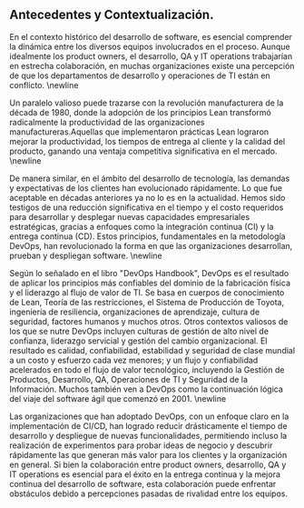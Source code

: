##  Antecedentes y Contextualización.

En el contexto histórico del desarrollo de software, es esencial comprender la dinámica entre los diversos equipos involucrados en el proceso. Aunque idealmente los product owners, el desarrollo, QA y IT operations trabajarían en estrecha colaboración, en muchas organizaciones existe una percepción de que los departamentos de desarrollo y operaciones de TI están en conflicto. \newline

Un paralelo valioso puede trazarse con la revolución manufacturera de la década de 1980, donde la adopción de los principios Lean transformó radicalmente la productividad de las organizaciones manufactureras.Aquellas que implementaron prácticas Lean lograron mejorar la productividad, los tiempos de entrega al cliente y la calidad del producto, ganando una ventaja competitiva significativa en el mercado. \newline

De manera similar, en el ámbito del desarrollo de tecnología, las demandas y expectativas de los clientes han evolucionado rápidamente. Lo que fue aceptable en décadas anteriores ya no lo es en la actualidad. Hemos sido testigos de una reducción significativa en el tiempo y el costo requeridos para desarrollar y desplegar nuevas capacidades empresariales estratégicas, gracias a enfoques como la integración continua (CI) y la entrega continua (CD). Estos principios, fundamentales en la metodología DevOps, han revolucionado la forma en que las organizaciones desarrollan, prueban y despliegan software. \newline

Según lo señalado en el libro "DevOps Handbook", DevOps es el resultado de aplicar los principios más confiables del dominio de la fabricación física y el liderazgo al flujo de valor de TI. Se basa en cuerpos de conocimiento de Lean, Teoría de las restricciones, el Sistema de Producción de Toyota, ingeniería de resiliencia, organizaciones de aprendizaje, cultura de seguridad, factores humanos y muchos otros. Otros contextos valiosos de los que se nutre DevOps incluyen culturas de gestión de alto nivel de confianza, liderazgo servicial y gestión del cambio organizacional. El resultado es calidad, confiabilidad, estabilidad y seguridad de clase mundial a un costo y esfuerzo cada vez menores; y un flujo y confiabilidad acelerados en todo el flujo de valor tecnológico, incluyendo la Gestión de Productos, Desarrollo, QA, Operaciones de TI y Seguridad de la Información. Muchos también ven a DevOps como la continuación lógica del viaje del software ágil que comenzó en 2001. \newline

Las organizaciones que han adoptado DevOps, con un enfoque claro en la implementación de CI/CD, han logrado reducir drásticamente el tiempo de desarrollo y despliegue de nuevas funcionalidades, permitiendo incluso la realización de experimentos para probar ideas de negocio y descubrir rápidamente las que generan más valor para los clientes y la organización en general. Si bien la colaboración entre product owners, desarrollo, QA y IT operations es esencial para el éxito en la entrega continua y la mejora continua del desarrollo de software, esta colaboración puede enfrentar obstáculos debido a percepciones pasadas de rivalidad entre los equipos.